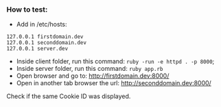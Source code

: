 ### How to test:
- Add in /etc/hosts:
```
127.0.0.1 firstdomain.dev
127.0.0.1 seconddomain.dev
127.0.0.1 server.dev
```
- Inside client folder, run this command: `ruby -run -e httpd . -p 8000`;
- Inside server folder, run this command: `ruby app.rb`
- Open browser and go to: http://firstdomain.dev:8000/
- Open in another tab browser the url: http://seconddomain.dev:8000/

Check if the same Cookie ID was displayed.
